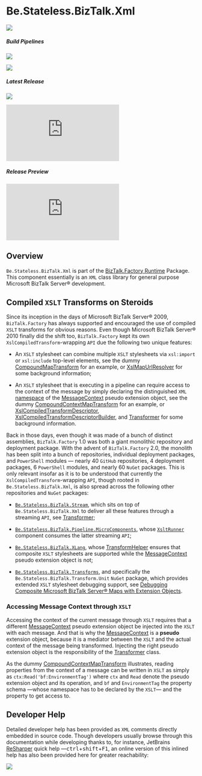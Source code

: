 ﻿# Be.Stateless.BizTalk.Xml

[![][github.badge]][github]

##### Build Pipelines

[![][pipeline.mr.badge]][pipeline.mr]

[![][pipeline.ci.badge]][pipeline.ci]

##### Latest Release

[![][nuget.badge]][nuget]

[![][release.badge]][release]

##### Release Preview

[![][nuget.preview.badge]][nuget.preview]

## Overview

`Be.Stateless.BizTalk.Xml` is part of the [BizTalk.Factory Runtime](./../../BizTalk/Factory/Runtime/README.md) Package. This component essentially is an `XML` class library for general purpose Microsoft BizTalk Server® development.

## Compiled `XSLT` Transforms on Steroids

Since its inception in the days of Microsoft BizTalk Server® 2009, `BizTalk.Factory` has always supported and encouraged the use of compiled `XSLT` transforms for obvious reasons. Even though Microsoft BizTalk Server® 2010 finally did the shift too, `BizTalk.Factory` kept its own `XslCompiledTransform`-wrapping `API` due the following two unique features:

- An `XSLT` stylesheet can combine multiple `XSLT` stylesheets via `xsl:import` or `xsl:include` top-level elements, see the dummy [CompoundMapTransform][dummy-compound-map-transform] for an example, or [XslMapUrlResolver][xsl-map-url-resolver] for some background information;

- An `XSLT` stylesheet that is executing in a pipeline can require access to the context of the message by simply declaring the distinguished `XML` [namespace][extension-object-namespaces-context] of the [MessageContext][base-message-context-functions] pseudo extension object, see the dummy [CompoundContextMapTransform][dummy-compound-context-map-transform] for an example, or [XslCompiledTransformDescriptor][xsl-compiled-transform-descriptor], [XslCompiledTransformDescriptorBuilder][xsl-compiled-transform-descriptor-builder], and [Transformer][transformer] for some background information.

Back in those days, even though it was made of a bunch of distinct assemblies, `BizTalk.Factory` 1.0 was both a giant monolithic repository and deployment package. With the advent of `BizTalk.Factory` 2.0, the monolith has been split into a bunch of repositories, individual deployment packages, and `PowerShell` modules &mdash; nearly 40 `GitHub` repositories, 4 deployment packages, 6 `PowerShell` modules, and nearly 60 `NuGet` packages. This is only relevant insofar as it is to be understood that currently the `XslCompiledTransform`-wrapping `API`, though rooted in `Be.Stateless.BizTalk.Xml`, is also spread across the following other repositories and `NuGet` packages:

- [`Be.Stateless.BizTalk.Stream`](../Stream/README.md), which sits on top of `Be.Stateless.BizTalk.Xml` to deliver all these features through a streaming `API`, see [Transformer][transformer];

- [`Be.Stateless.BizTalk.Pipeline.MicroComponents`](../Pipeline/MicroComponents/README.md), whose [`XsltRunner`][xslt-runner] component consumes the latter streaming `API`;

- [`Be.Stateless.BizTalk.XLang`](../XLang/README.md), whose [TransformHelper][transform-helper] ensures that composite `XSLT` stylesheets are supported while the [MessageContext][base-message-context-functions] pseudo extension object is not;

- [`Be.Stateless.BizTalk.Transforms`](../Transforms/README.md), and specifically the `Be.Stateless.BizTalk.Transform.Unit` `NuGet` package, which provides extended `XSLT` stylesheet debugging support, see [Debugging Composite Microsoft BizTalk Server® Maps with Extension Objects](../Transforms/README.md#debugging-composite-microsoft-biztalk-server®-maps-with-extension-objects).

### Accessing Message Context through `XSLT`

Accessing the context of the current message through `XSLT` requires that a different [MessageContext][base-message-context-functions] pseudo extension object be injected into the `XSLT` with each message. And that is why the [MessageContext][base-message-context-functions] is a **pseudo** extension object, because it is a mediator between the `XSLT` and the actual context of the message being transformed. Injecting the right pseudo extension object is the responsibility of the [Transformer][transformer] class.

As the dummy [CompoundContextMapTransform][dummy-compound-context-map-transform] illustrates, reading properties from the context of a message can be written in `XSLT` as simply as `ctx:Read('bf:EnvironmentTag')` where `ctx` and `Read` denote the pseudo extension object and its operation, and `bf` and `EnvironmentTag` the property schema &mdash;whose namespace has to be declared by the `XSLT`&mdash; and the property to get access to.

## Developer Help

Detailed developer help has been provided as `XML` comments directly embedded in source code. Though developers usually browse through this documentation while developing thanks to, for instance, JetBrains [ReSharper][resharper] quick help &mdash;<kbd>ctrl</kbd>+<kbd>shift</kbd>+<kbd>F1</kbd>, an online version of this inlined help has also been provided here for greater reachability:

[![][help.badge]][help]

<!-- badges -->

[doc.main.badge]: https://img.shields.io/static/v1?label=BizTalk.Factory%20SDK&message=User's%20Guide&color=8CA1AF&logo=readthedocs
[doc.main]: https://www.stateless.be/ "BizTalk.Factory SDK User's Guide"
[doc.this.badge]: https://img.shields.io/static/v1?label=Be.Stateless.BizTalk.Xml&message=User's%20Guide&color=8CA1AF&logo=readthedocs
[doc.this]: https://www.stateless.be/BizTalk/Xml "Be.Stateless.BizTalk.Xml User's Guide"
[github.badge]: https://img.shields.io/static/v1?label=Repository&message=Be.Stateless.BizTalk.Xml&logo=github
[github]: https://github.com/icraftsoftware/Be.Stateless.BizTalk.Xml "Be.Stateless.BizTalk.Xml GitHub Repository"
[help.badge]: https://img.shields.io/static/v1?label=Be.Stateless.BizTalk.Xml&message=Developer%20Help&color=8CA1AF&logo=microsoftacademic
[help]: https://github.com/icraftsoftware/biztalk.factory.github.io/blob/master/Help/BizTalk/Xml/README.md "Be.Stateless.BizTalk.Xml Developer Help"
[nuget.badge]: https://img.shields.io/nuget/v/Be.Stateless.BizTalk.Xml.svg?label=Be.Stateless.BizTalk.Xml&style=flat&logo=nuget
[nuget]: https://www.nuget.org/packages/Be.Stateless.BizTalk.Xml "Be.Stateless.BizTalk.Xml NuGet Package"
[nuget.preview.badge]: https://badge-factory.azurewebsites.net/package/icraftsoftware/be.stateless/BizTalk.Factory.Preview/Be.Stateless.BizTalk.Xml?logo=nuget
[nuget.preview]: https://dev.azure.com/icraftsoftware/be.stateless/_packaging?_a=package&feed=BizTalk.Factory.Preview&package=Be.Stateless.BizTalk.Xml&protocolType=NuGet "Be.Stateless.BizTalk.Xml Preview NuGet Package"
[pipeline.ci.badge]: https://dev.azure.com/icraftsoftware/be.stateless/_apis/build/status/Be.Stateless.BizTalk.Xml%20Continuous%20Integration?branchName=master&label=Continuous%20Integration%20Build
[pipeline.ci]: https://dev.azure.com/icraftsoftware/be.stateless/_build/latest?definitionId=41&branchName=master "Be.Stateless.BizTalk.Xml Continuous Integration Build Pipeline"
[pipeline.mr.badge]: https://dev.azure.com/icraftsoftware/be.stateless/_apis/build/status/Be.Stateless.BizTalk.Xml%20Manual%20Release?branchName=master&label=Manual%20Release%20Build
[pipeline.mr]: https://dev.azure.com/icraftsoftware/be.stateless/_build/latest?definitionId=42&branchName=master "Be.Stateless.BizTalk.Xml Manual Release Build Pipeline"
[release.badge]: https://img.shields.io/github/v/release/icraftsoftware/Be.Stateless.BizTalk.Xml?label=Release&logo=github
[release]: https://github.com/icraftsoftware/Be.Stateless.BizTalk.Xml/releases/latest "Be.Stateless.BizTalk.Xml GitHub Release"

<!-- links -->

[base-message-context-functions]: https://github.com/icraftsoftware/Be.Stateless.BizTalk.Xml/blob/4c66c44ba928d84a35d6be61ab2d06bdbd13d727/src/Be.Stateless.BizTalk.Xml/Message/ExtensionObjects/BaseMessageContextFunctions.cs
[dummy-compound-context-map-transform]: https://github.com/icraftsoftware/Be.Stateless.BizTalk.Xml/blob/4c66c44ba928d84a35d6be61ab2d06bdbd13d727/src/Be.Stateless.BizTalk.Xml.Tests/Dummies/Transform/CompoundContextMapTransform.cs#L29
[dummy-compound-map-transform]: https://github.com/icraftsoftware/Be.Stateless.BizTalk.Xml/blob/4c66c44ba928d84a35d6be61ab2d06bdbd13d727/src/Be.Stateless.BizTalk.Xml.Tests/Dummies/Transform/CompoundMapTransform.cs#L29
[extension-object-namespaces-context]: https://github.com/icraftsoftware/Be.Stateless.BizTalk.Abstractions/blob/master/src/Be.Stateless.BizTalk.Abstractions/Namespaces/ExtensionObjectNamespaces.cs#L38
[resharper]: https://www.jetbrains.com/resharper/
[transform-helper]: https://github.com/icraftsoftware/Be.Stateless.BizTalk.XLang/blob/master/src/Be.Stateless.BizTalk.XLang/XLang/TransformHelper.cs#L213
[transformer]: https://github.com/icraftsoftware/Be.Stateless.BizTalk.Stream/blob/335606875a59fe84422f924c42d25281ade7365e/src/Be.Stateless.BizTalk.Stream/Stream/Extensions/Transformer.cs#L104
[xsl-compiled-transform-descriptor-builder]: https://github.com/icraftsoftware/Be.Stateless.BizTalk.Xml/blob/4c66c44ba928d84a35d6be61ab2d06bdbd13d727/src/Be.Stateless.BizTalk.Xml/Xml/Xsl/XslCompiledTransformDescriptorBuilder.cs
[xsl-compiled-transform-descriptor]: https://github.com/icraftsoftware/Be.Stateless.BizTalk.Xml/blob/4c66c44ba928d84a35d6be61ab2d06bdbd13d727/src/Be.Stateless.BizTalk.Xml/Xml/Xsl/XslCompiledTransformDescriptor.cs
[xsl-map-url-resolver]: https://github.com/icraftsoftware/biztalk.factory.github.io/blob/master/Help/BizTalk/Xml/XslMapUrlResolver.md#xslmapurlresolver-class
[xslt-runner]: https://github.com/icraftsoftware/Be.Stateless.BizTalk.Pipeline.MicroComponents/blob/master/src/Be.Stateless.BizTalk.Pipeline.MicroComponents/MicroComponent/XsltRunner.cs#L70

<!--
cSpell:ignore biztalk
-->
